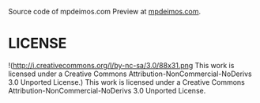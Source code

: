 Source code of mpdeimos.com
Preview at [mpdeimos.com](http://mpdeimos.com).

LICENSE
=======

!(http://i.creativecommons.org/l/by-nc-sa/3.0/88x31.png This work is licensed under a Creative Commons Attribution-NonCommercial-NoDerivs 3.0 Unported License.)
This work is licensed under a Creative Commons Attribution-NonCommercial-NoDerivs 3.0 Unported License.
